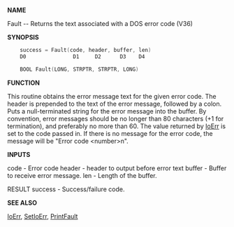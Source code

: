 
**NAME**

Fault -- Returns the text associated with a DOS error code (V36)

**SYNOPSIS**

```c
    success = Fault(code, header, buffer, len)
    D0               D1     D2      D3    D4

    BOOL Fault(LONG, STRPTR, STRPTR, LONG)

```
**FUNCTION**

This routine obtains the error message text for the given error code.
The header is prepended to the text of the error message, followed
by a colon.  Puts a null-terminated string for the error message into
the buffer.  By convention, error messages should be no longer than 80
characters (+1 for termination), and preferably no more than 60.
The value returned by [IoErr](IoErr) is set to the code passed in.  If there
is no message for the error code, the message will be &#034;Error code
&#060;number&#062;n&#034;.

**INPUTS**

code   - Error code
header - header to output before error text
buffer - Buffer to receive error message.
len    - Length of the buffer.

RESULT
success - Success/failure code.

**SEE ALSO**

[IoErr](IoErr), [SetIoErr](SetIoErr), [PrintFault](PrintFault)
